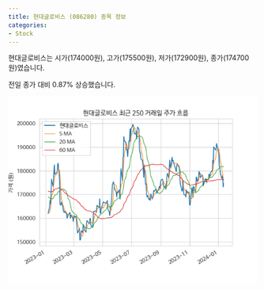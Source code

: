 ```yaml
---
title: 현대글로비스 (086280) 종목 정보
categories:
- Stock
---
```


현대글로비스는 시가(174000원), 고가(175500원), 저가(172900원), 종가(174700원)였습니다.

전일 종가 대비 0.87% 상승했습니다.

<!-- more -->

![086280](/assets/stock_images/086280.png)